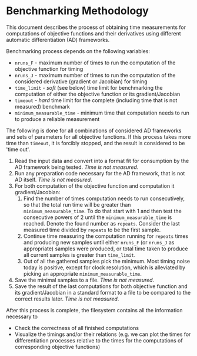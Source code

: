 # Benchmarking Methodology

This document describes the process of obtaining time measurements for computations of objective functions and their derivatives using different automatic differentiation (AD) frameworks.

Benchmarking process depends on the following variables:
- `nruns_F` - maximum number of times to run the computation of the objective function for timing
- `nruns_J` - maximum number of times to run the computation of the considered derivative (gradient or Jacobian) for timing
- `time_limit` - _soft_ (see below) time limit for benchmarking the computation of either the objective function or its gradient/Jacobian
- `timeout` - _hard_ time limit for the complete (including time that is not measured) benchmark
- `minimum_measurable_time` - minimum time that computation needs to run to produce a reliable measurement

The following is done for all combinations of considered AD frameworks and sets of parameters for all objective functions. If this process takes more time than `timeout`, it is forcibly stopped, and the result is considered to be 'time out'.

1. Read the input data and convert into a format fit for consumption by the AD framework being tested. _Time is not measured_.
1. Run any preparation code necessary for the AD framework, that is not AD itself. _Time is not measured_.
1. For both computation of the objective function and computation it gradient/Jacobian:
    1. Find the number of times computation needs to run consecutively, so that the total run time will be greater than `minimum_measurable_time`. To do that start with 1 and then test the consecutive powers of 2 until the `minimum_measurable_time` is reached. Denote the found number as `repeats`. Consider the last measured time divided by `repeats` to be the first sample.
    1. Continue time measuring the computation running for `repeats` times and producing new samples until either `nruns_F` (or `nruns_J` as appropriate) samples were produced, or total time taken to produce all current samples is greater than `time_limit`.
    1. Out of all the gathered samples pick the minimum. Most timing noise today is positive, except for clock resolution, which is alleviated by picking an appropriate `minimum_measurable_time`.
1. Save the minimal samples to a file. _Time is not measured_.
1. Save the result of the last computations for both objective function and its gradient/Jacobian in a standard format to a file to be compared to the correct results later. _Time is not measured_.

After this process is complete, the filesystem contains all the information necessary to
- Check the correctness of all finished computations
- Visualize the timings and/or their relations (e.g. we can plot the times for differentiation processes relative to the times for the computations of corresponding objective functions)
